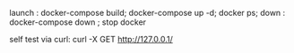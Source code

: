 launch : 
    docker-compose build; 
    docker-compose up -d;
    docker ps;
down : 
    docker-compose down ; 
    stop docker <name>

self test via curl: 
    curl -X GET http://127.0.0.1/